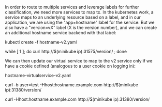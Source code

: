 In order to route to multiple services and leverage labels for further classification, we need more services to map to. In the kubernetes work, a service maps to an underlying resource based on a label, and in our application, we are using the "app=hostname" label for the service.  But we also have a "version=vX" label (X is the version number), and we can create an additional hostname service backend with that label:

kubectl create -f hostname-v2.yaml

while [ 1 ]; do curl  http://$(minikube ip):31575/version/ ; done

We can then update our virtual service to map to the v2 service only if we have a cookie defined (analogous to a user cookie on logging in):

hostname-virtualservice-v2.yaml

curl -b user=test -Hhost:hostname.example.com http://$(minikube ip):31380/version/

curl -Hhost:hostname.example.com http://$(minikube ip):31380/version/
